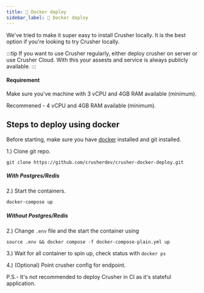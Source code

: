 ```yaml
---
title: 🐳 Docker deploy
sidebar_label: 🐳 Docker deploy
---
```


We've tried to make it super easy to install Crusher locally. It is the best option if you're looking to try Crusher locally.

:::tip
If you want to use Crusher regularly, either deploy crusher on server or use Crusher Cloud. With this your assests and service is always publicly available.
:::


#### Requirement

Make sure you've machine with 3 vCPU and 4GB RAM available (minimum).

Recommened -  4 vCPU and 4GB RAM available (minimum).


## Steps to deploy using docker


Before starting, make sure you have [docker](https://docs.docker.com/engine/install/) installed and git installed.

  
1.) Clone git repo.

``` shell
git clone https://github.com/crusherdev/crusher-docker-deploy.git
```
##### With Postgres/Redis

2.) Start the containers.

``` shell
docker-compose up
```
  
##### Without Postgres/Redis


2.) Change `.env` file and the start the container using

``` shell
source .env && docker compose -f docker-compose-plain.yml up
```


  

3.) Wait for all container to spin up, check  status with ```docker ps```

  

  

4.) (Optional) Point crusher config for endpoint.


P.S.- It's not recommended to deploy Crusher in CI as it's stateful application. 